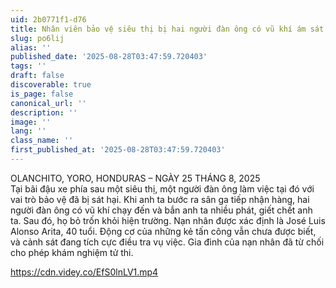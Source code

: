 ```yaml
---
uid: 2b0771f1-d76
title: Nhân viên bảo vệ siêu thị bị hai người đàn ông có vũ khí ám sát • GoreCenter
slug: po6lij
alias: ''
published_date: '2025-08-28T03:47:59.720403'
tags: ''
draft: false
discoverable: true
is_page: false
canonical_url: ''
description: ''
image: ''
lang: ''
class_name: ''
first_published_at: '2025-08-28T03:47:59.720403'
---
```


OLANCHITO, YORO, HONDURAS – NGÀY 25 THÁNG 8, 2025  
Tại bãi đậu xe phía sau một siêu thị, một người đàn ông làm việc tại đó với vai trò bảo vệ đã bị sát hại. Khi anh ta bước ra sân ga tiếp nhận hàng, hai người đàn ông có vũ khí chạy đến và bắn anh ta nhiều phát, giết chết anh ta. Sau đó, họ bỏ trốn khỏi hiện trường. Nạn nhân được xác định là José Luis Alonso Arita, 40 tuổi. Động cơ của những kẻ tấn công vẫn chưa được biết, và cảnh sát đang tích cực điều tra vụ việc. Gia đình của nạn nhân đã từ chối cho phép khám nghiệm tử thi.  

https://cdn.videy.co/EfS0lnLV1.mp4

